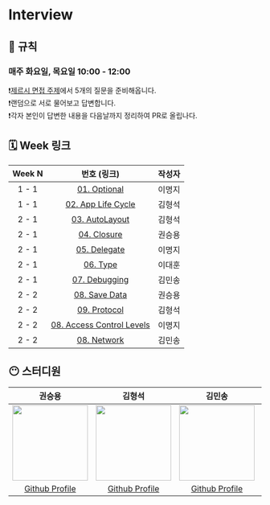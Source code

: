 # Interview
## 🚫 규칙
### 매주 화요일, 목요일 10:00 - 12:00
❗️[제르시 면접 주제](https://github.com/JeaSungLEE/iOSInterviewquestions)에서 5개의 질문을 준비해옵니다. <br>
❗️랜덤으로 서로 물어보고 답변합니다. <br>
❗️각자 본인이 답변한 내용을 다음날까지 정리하여 PR로 올립나다. <br>

## 🗓️ Week 링크
| Week N | 번호 (링크) | 작성자 | 
|:--:|:--:|:--:|
| 1 - 1 | [01. Optional]() | 이명지 |
| 1 - 1 | [02. App Life Cycle]() | 김형석 | 
| 2 - 1 | [03. AutoLayout](https://github.com/TodayStudy-iOS/Interview/pull/13)  | 김형석 | 
| 2 - 1 | [04. Closure](https://github.com/TodayStudy-iOS/Interview/pull/18)  | 권승용 | 
| 2 - 1 | [05. Delegate]()  | 이명지 | 
| 2 - 1 | [06. Type]()  | 이대훈 | 
| 2 - 1 | [07. Debugging](https://github.com/TodayStudy-iOS/Interview/pull/12)  | 김민송 | 
| 2 - 2 | [08. Save Data](https://github.com/TodayStudy-iOS/Interview/pull/19)  | 권승용 | 
| 2 - 2 | [09. Protocol]()  | 김형석 | 
| 2 - 2 | [08. Access Control Levels]()  | 이명지 | 
| 2 - 2 | [08. Network](https://github.com/TodayStudy-iOS/Interview/pull/20)  | 김민송 | 

## 😶 스터디원
| 권승용 | 김형석 | 김민송 | 이명지 | 이대훈 |
| :-------: | :--------: | :--------: | :--------: | :--------: |
| <Img src = "https://avatars.githubusercontent.com/u/22342277?v=4"  width="150" height="150"> |  <Img src = "https://avatars.githubusercontent.com/u/102458207?v=4"  width="150" height="150"> | <Img src = "https://avatars.githubusercontent.com/u/124889931?v=4"  width="150" height="150"> | <Img src = "https://avatars.githubusercontent.com/u/109843103?v=4"  width="150" height="150"> | <Img src = "https://avatars.githubusercontent.com/u/43189761?v=4"  width="150" height="150"> |
|[Github Profile](https://github.com/ericKwon95) | [Github Profile](https://github.com/NeoSelf1) | [Github Profile](https://github.com/mint3382) | [Github Profile](https://github.com/zzangmmz) | [Github Profile](https://github.com/Hoon94) |
